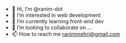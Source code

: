 - 👋 Hi, I’m @ranim-dot
- 👀 I’m interested in web development
- 🌱 I’m currently learning front-end dev
- 💞️ I’m looking to collaborate on ...
- 📫 How to reach me ranimmehri@gmail.com

<!---
ranim-dot/ranim-dot is a ✨ special ✨ repository because its `README.md` (this file) appears on your GitHub profile.
You can click the Preview link to take a look at your changes.
--->
